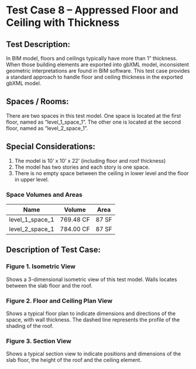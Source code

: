 # Test Case 8 – Appressed Floor and Ceiling with Thickness
## Test Description:
In BIM model, floors and ceilings typically have more than 1” thickness.  When those building elements are exported into gbXML model, inconsistent geometric interpretations are found in BIM software. This test case provides a standard approach to handle floor and ceiling thickness in the exported gbXML model.
## Spaces / Rooms:
There are two spaces in this test model. One space is located at the first floor, named as “level_1_space_1”. The other one is located at the second floor, named as “level_2_space_1”.
## Special Considerations:
1.	The model is 10’ x 10’ x 22’ (including floor and roof thickness)
2.	The model has two stories and each story is one space.
3.	There is no empty space between the ceiling in lower level and the floor in upper level.

### Space Volumes and Areas
| Name            | Volume    | Area  |
|-----------------|-----------|-------|
| level_1_space_1 | 769.48 CF | 87 SF |
| level_2_space_1 | 784.00 CF | 87 SF |

## Description of Test Case:
### Figure 1. Isometric View
Shows a 3-dimensional isometric view of this test model. Walls locates between the slab floor and the roof.
### Figure 2. Floor and Ceiling Plan View
Shows a typical floor plan to indicate dimensions and directions of the space, with wall thickness. The dashed line represents the profile of the shading of the roof.  

### Figure 3. Section View
Shows a typical section view to indicate positions and dimensions of the slab floor, the height of the roof and the ceiling element.
